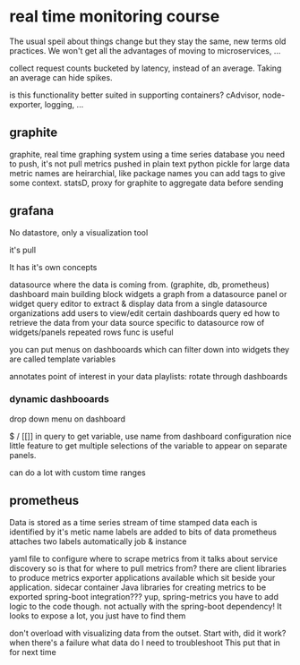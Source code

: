 # real time monitoring course

The usual speil about things change but they stay the same, new terms old practices.
  We won't get all the advantages of moving to microservices, ...

collect request counts bucketed by latency, instead of an average.
  Taking an average can hide spikes.

is this functionality better suited in supporting containers?
  cAdvisor, node-exporter, logging, ...

## graphite

graphite, real time graphing system using a time series database
  you need to push, it's not pull
  metrics pushed in plain text
  python pickle for large data
  metric names are heirarchial, like package names
  you can add tags to give some context.
  statsD, proxy for graphite to aggregate data before sending

## grafana

No datastore, only a visualization tool

it's pull

It has it's own concepts

datasource    where the data is coming from. (graphite, db, prometheus)
dashboard     main building block
widgets       a graph from a datasource
panel         or widget
              query editor to extract & display data from a single datasource
organizations add users to view/edit certain dashboards
query ed      how to retrieve the data from your data source
              specific to datasource
row           of widgets/panels
              repeated rows func is useful

you can put menus on dashbooards which can filter down into widgets
  they are called template variables

annotates point of interest in your data
playlists: rotate through dashboards

### dynamic dashbooards

drop down menu on dashboard

$ / [[]] in query to get variable, use name from dashboard configuration
nice little feature to get multiple selections of the variable to appear on separate panels.

can do a lot with custom time ranges

## prometheus

Data is stored as a time series stream of time stamped data
each is identified by it's metic name
labels are added to bits of data
  prometheus attaches two labels automatically
  job & instance

yaml file to configure where to scrape metrics from
it talks about service discovery so is that for where to pull metrics from?
there are client libraries to produce metrics
exporter applications available
  which sit beside your application. sidecar container
Java libraries for creating metrics to be exported
  spring-boot integration??? yup, spring-metrics
  you have to add logic to the code though.
  not actually with the spring-boot dependency!
    It looks to expose a lot, you just have to find them

don't overload with visualizing data from the outset.
Start with, did it work? when there's a failure what data do I need to troubleshoot This
put that in for next time
